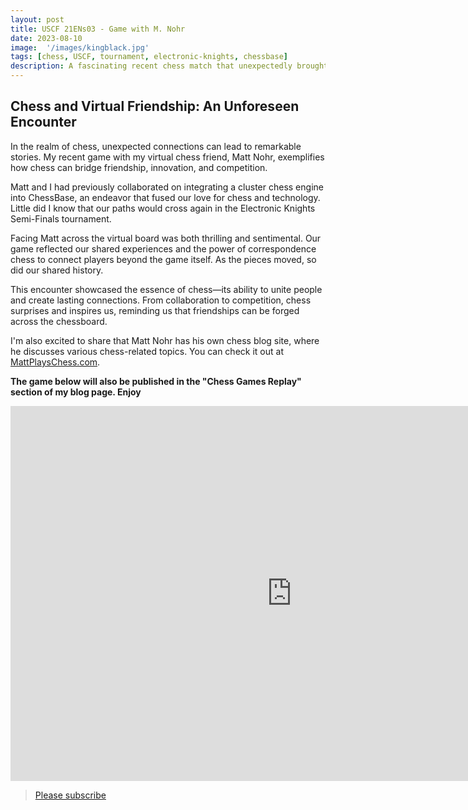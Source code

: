 ```yaml
---
layout: post
title: USCF 21ENs03 - Game with M. Nohr
date: 2023-08-10
image:  '/images/kingblack.jpg'
tags: [chess, USCF, tournament, electronic-knights, chessbase]
description: A fascinating recent chess match that unexpectedly brought me face-to-face with my virtual chess friend, Matt Nohr. From our collaborative efforts on a cluster chess engine to an intriguing tournament showdown, discover the moves, strategies, and camaraderie that make this game a memorable episode in my chess story.
---
```


## Chess and Virtual Friendship: An Unforeseen Encounter

In the realm of chess, unexpected connections can lead to remarkable stories. My recent game with my virtual chess friend, Matt Nohr, exemplifies how chess can bridge friendship, innovation, and competition.

Matt and I had previously collaborated on integrating a cluster chess engine into ChessBase, an endeavor that fused our love for chess and technology. Little did I know that our paths would cross again in the Electronic Knights Semi-Finals tournament.

Facing Matt across the virtual board was both thrilling and sentimental. Our game reflected our shared experiences and the power of correspondence chess to connect players beyond the game itself. As the pieces moved, so did our shared history.

This encounter showcased the essence of chess—its ability to unite people and create lasting connections. From collaboration to competition, chess surprises and inspires us, reminding us that friendships can be forged across the chessboard.

I'm also excited to share that Matt Nohr has his own chess blog site, where he discusses various chess-related topics. You can check it out at [MattPlaysChess.com](https://mattplayschess.com/).

**The game below will also be published in the "Chess Games Replay" section of my blog page. Enjoy**

<iframe style='border: 0;' width='900px' height='600px' src='https://share.chessbase.com/SharedGames/frame/?p=+834yvhmPHQfhNkQEvVfjFyAIccz11gol+nAovyyDMDu7RNnaPmkVlycqRpe3p3X'></iframe>

> [Please subscribe](https://follow.it/senior-chess-improver?leanpub) 
